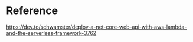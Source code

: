 <!-- TITLE: WOZiTech CV Skills Service -->
<!-- SUBTITLE: C#.NET RESTful API -->

# Reference
https://dev.to/schwamster/deploy-a-net-core-web-api-with-aws-lambda-and-the-serverless-framework-3762